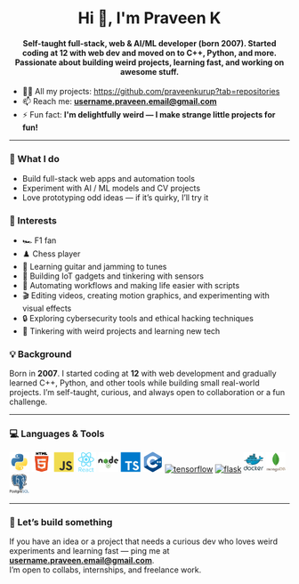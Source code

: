 <h1 align="center">Hi 👋, I'm Praveen K</h1>
<h4 align="center">Self-taught full-stack, web & AI/ML developer (born 2007). Started coding at 12 with web dev and moved on to C++, Python, and more. Passionate about building weird projects, learning fast, and working on awesome stuff.</h4>

- 👨‍💻 All my projects: https://github.com/praveenkurup?tab=repositories
- 📫 Reach me: **username.praveen.email@gmail.com**
- ⚡ Fun fact: **I'm delightfully weird — I make strange little projects for fun!**

---

### 🔭 What I do
- Build full-stack web apps and automation tools  
- Experiment with AI / ML models and CV projects  
- Love prototyping odd ideas — if it’s quirky, I’ll try it

### 🎯 Interests
- 🏎️ F1 fan  
- ♟️ Chess player  
- 🎸 Learning guitar and jamming to tunes  
- 🧱 Building IoT gadgets and tinkering with sensors  
- 🤖 Automating workflows and making life easier with scripts  
- 🎬 Editing videos, creating motion graphics, and experimenting with visual effects  
- 🔒 Exploring cybersecurity tools and ethical hacking techniques  
- 🧪 Tinkering with weird projects and learning new tech

### 💡 Background
Born in **2007**. I started coding at **12** with web development and gradually learned C++, Python, and other tools while building small real-world projects. I’m self-taught, curious, and always open to collaboration or a fun challenge.

---

### 💻 Languages & Tools
<p>
<a href="https://www.python.org" target="_blank" rel="noreferrer"><img src="https://raw.githubusercontent.com/devicons/devicon/master/icons/python/python-original.svg" alt="python" width="36" height="36"/></a>
<a href="https://www.w3.org/html/" target="_blank" rel="noreferrer"><img src="https://raw.githubusercontent.com/devicons/devicon/master/icons/html5/html5-original-wordmark.svg" alt="html5" width="36" height="36"/></a>
<a href="https://developer.mozilla.org/en-US/docs/Web/JavaScript" target="_blank" rel="noreferrer"><img src="https://raw.githubusercontent.com/devicons/devicon/master/icons/javascript/javascript-original.svg" alt="javascript" width="36" height="36"/></a>
<a href="https://reactjs.org/" target="_blank" rel="noreferrer"><img src="https://raw.githubusercontent.com/devicons/devicon/master/icons/react/react-original-wordmark.svg" alt="react" width="36" height="36"/></a>
<a href="https://nodejs.org" target="_blank" rel="noreferrer"><img src="https://raw.githubusercontent.com/devicons/devicon/master/icons/nodejs/nodejs-original-wordmark.svg" alt="nodejs" width="36" height="36"/></a>
<a href="https://www.typescriptlang.org/" target="_blank" rel="noreferrer"><img src="https://raw.githubusercontent.com/devicons/devicon/master/icons/typescript/typescript-original.svg" alt="typescript" width="36" height="36"/></a>
<a href="https://www.w3schools.com/cpp/" target="_blank" rel="noreferrer"><img src="https://raw.githubusercontent.com/devicons/devicon/master/icons/cplusplus/cplusplus-original.svg" alt="cplusplus" width="36" height="36"/></a>
<a href="https://www.tensorflow.org" target="_blank" rel="noreferrer"><img src="https://www.vectorlogo.zone/logos/tensorflow/tensorflow-icon.svg" alt="tensorflow" width="36" height="36"/></a>
<a href="https://flask.palletsprojects.com/" target="_blank" rel="noreferrer"><img src="https://upload.wikimedia.org/wikipedia/commons/3/3c/Flask_logo.svg" alt="flask" width="36" height="36"/></a>
<a href="https://www.docker.com/" target="_blank" rel="noreferrer"><img src="https://raw.githubusercontent.com/devicons/devicon/master/icons/docker/docker-original-wordmark.svg" alt="docker" width="36" height="36"/></a>
<a href="https://www.mongodb.com/" target="_blank" rel="noreferrer"><img src="https://raw.githubusercontent.com/devicons/devicon/master/icons/mongodb/mongodb-original-wordmark.svg" alt="mongodb" width="36" height="36"/></a>
<a href="https://www.postgresql.org" target="_blank" rel="noreferrer"><img src="https://raw.githubusercontent.com/devicons/devicon/master/icons/postgresql/postgresql-original-wordmark.svg" alt="postgresql" width="36" height="36"/></a>
</p>

---

### 🤝 Let’s build something
If you have an idea or a project that needs a curious dev who loves weird experiments and learning fast — ping me at **username.praveen.email@gmail.com**.  
I’m open to collabs, internships, and freelance work.

<!--
Tip: Replace or add social links (LinkedIn, Twitter, portfolio) if you want them shown.
-->
